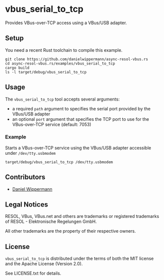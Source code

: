 # vbus_serial_to_tcp

Provides VBus-over-TCP access using a VBus/USB adapter.


## Setup

You need a recent Rust toolchain to compile this example.

```
git clone https://github.com/danielwippermann/async-resol-vbus.rs
cd async-resol-vbus.rs/examples/vbus_serial_to_tcp
cargo build
ls -l target/debug/vbus_serial_to_tcp
```


## Usage

The `vbus_serial_to_tcp` tool accepts several arguments:

- a required `path` argument to specifies the serial port provided by the VBus/USB adapter
- an optional `port` argument that specifies the TCP port to use for the VBus-over-TCP service (default: 7053)


### Example

Starts a VBus-over-TCP service using the VBus/USB adapter accessible under `/dev/tty.usbmodem`
```
target/debug/vbus_serial_to_tcp /dev/tty.usbmodem
```


## Contributors

- [Daniel Wippermann](https://github.com/danielwippermann)


## Legal Notices

RESOL, VBus, VBus.net and others are trademarks or registered trademarks of RESOL - Elektronische Regelungen GmbH.

All other trademarks are the property of their respective owners.


## License

`vbus_serial_to_tcp` is distributed under the terms of both the MIT license and the Apache License (Version 2.0).

See LICENSE.txt for details.
